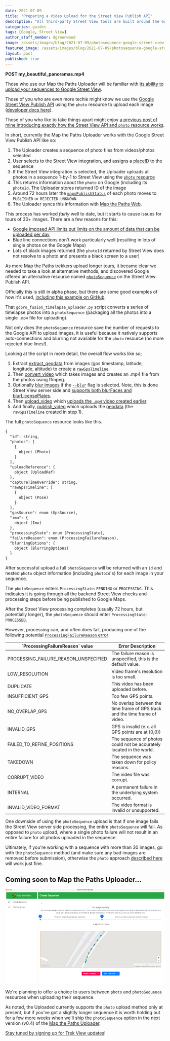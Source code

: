 ```yaml
---
date: 2021-07-09
title: "Preparing a Video Upload for the Street View Publish API"
description: "All third-party Street View tools are built around the Google Street View Publish API. Here's a closer look at how it works for uploading long sequences."
categories: guides
tags: [Google, Street View]
author_staff_member: dgreenwood
image: /assets/images/blog/2021-07-09/photosequence-google-street-view-api-meta.jpg
featured_image: /assets/images/blog/2021-07-09/photosequence-google-street-view-api-sm.jpg
layout: post
published: true
---
```


**POST my_beautiful_panoramas.mp4**

Those who use our Map the Paths Uploader will be familiar with [its ability to upload your sequences to Google Street View](https://www.mapthepaths.com/).

Those of you who are even more techie might know we use the [Google Street View Publish API](https://developers.google.com/streetview/publish) using the `photo` resource to upload each image ([developer docs here](https://guides.trekview.org/mtp-desktop-uploader/developer-docs/integrations/google-street-view)).

Those of you who like to take things apart might enjoy [a previous post of mine introducing exactly how the Street View API and `photo` resource works](/blog/2020/street-view-publish-api-quick-start-guide/).

In short, currently the Map the Paths Uploader works with the Google Street View Publish API like so:

1. The Uploader creates a sequence of photo files from videos/photos selected
2. User selects to the Street View integration, and assigns a [placeID](/blog/2019/place-id-google-street-view/) to the sequence
2. If the Street View integration is selected, the Uploader uploads all photos in a sequence 1-by-1 to Street View using the [`photo` resource](https://developers.google.com/streetview/publish/alpha/reference/rest/v1/photo?authuser=1#resource:-photo)
4. This returns information about the `photo` on Google (including its `photoId`. The Uploader stores returned ID of the image
5. Around 72 hours later the [`mapsPublishStatus`](https://developers.google.com/streetview/publish/alpha/reference/rest/v1/photo?authuser=1#mapspublishstatus) of each photo moves to `PUBLISHED` or `REJECTED_UNKNOWN` 
6. The Uploader syncs this information with [Map the Paths Web](https://www.mapthepaths.com/).

This process has worked _fairly_ well to date, but it starts to cause issues for tours of 30+ images. There are a few reasons for this:

* [Google imposed API limits put limits on the amount of data that can be uploaded per day](https://stackoverflow.com/a/59987499)
* Blue line connections don't work particularly well (resulting in lots of single photos on the Google Maps)
* Lots of black images returned (the `photoId` returned by Street View does not resolve to a photo and presents a black screen to a user)

As more Map the Paths trekkers upload longer tours, it became clear we needed to take a look at alternative methods, and discovered Google offered an alternative resource named [`photoSequence`](https://developers.google.com/streetview/publish/alpha/reference/rest/v1/photoSequence) on the Street View Publish API.

Officially this is still in alpha phase, but there are some good examples of how it's used, [including this example on GitHub](https://github.com/smarquardt/samples-for-svpub/blob/master/video_upload/gopro_fusion_timelapse_uploader.py). 

That `gopro_fusion_timelapse_uploader.py` script converts a series of timelapse photos into a `photoSequence` (packaging all the photos into a single `.mp4` file for uploading).

Not only does the `photoSequence` resource save the number of requests to the Google API to upload images, it is useful because it natively supports auto-connections and blurring not available for the `photo` resource (no more rejected blue lines!).

Looking at the script in more detail, the overall flow works like so;

1. Extract [extract_geodata](https://github.com/smarquardt/samples-for-svpub/blob/master/video_upload/gopro_fusion_timelapse_uploader.py#L275) from images (gps timestamp, latitude, longitude, altitude) to create a [`rawGpsTimeline`](https://github.com/smarquardt/samples-for-svpub/blob/master/video_upload/gopro_fusion_timelapse_uploader.py#L317).
2. Then [convert_video](https://github.com/smarquardt/samples-for-svpub/blob/master/video_upload/gopro_fusion_timelapse_uploader.py#L321) which takes images and creates an .mp4 file from the photos using ffmpeg.
4. Optionally [blur images](https://github.com/smarquardt/samples-for-svpub/blob/master/video_upload/gopro_fusion_timelapse_uploader.py#L263) if the [`--blur`](https://github.com/smarquardt/samples-for-svpub/blob/master/video_upload/gopro_fusion_timelapse_uploader.py#L29) flag is selected. Note, this is done Street View server side and [supports both blurFaces and blurLicensePlates](https://developers.google.com/streetview/publish/alpha/reference/rest/v1/photoSequence/create?authuser=1#blurringoptions).
3. Then [upload_video](https://github.com/smarquardt/samples-for-svpub/blob/master/video_upload/gopro_fusion_timelapse_uploader.py#L211) which [uploads the `.mp4` video created earlier](https://github.com/smarquardt/samples-for-svpub/blob/master/video_upload/gopro_fusion_timelapse_uploader.py#L367)
4. And finally, [publish_video](https://github.com/smarquardt/samples-for-svpub/blob/master/video_upload/gopro_fusion_timelapse_uploader.py#L243) which uploads the [geodata](https://github.com/smarquardt/samples-for-svpub/blob/master/video_upload/gopro_fusion_timelapse_uploader.py#L370) (the `rawGpsTimeline` created in step 1).

The full `photoSequence` resource looks like this.

```
{
  "id": string,
  "photos": [
    {
      object (Photo)
    }
  ],
  "uploadReference": {
    object (UploadRef)
  },
  "captureTimeOverride": string,
  "rawGpsTimeline": [
    {
      object (Pose)
    }
  ],
  "gpsSource": enum (GpsSource),
  "imu": {
    object (Imu)
  },
  "processingState": enum (ProcessingState),
  "failureReason": enum (ProcessingFailureReason),
  "blurringOptions": {
    object (BlurringOptions)
  }
}
```

After successful upload a full `photoSequence` will be returned with an `id` and nested `photo` object information (including `photoId`'s) for each image in your sequence.

The `photoSequence` enters `ProcessingState`: `PENDING` or `PROCESSING`. This indicates it is going through all the backend Street View checks and processing steps before being published to Google Maps.

After the Street View processing completes (usually 72 hours, but potentially longer), the `photoSequence` should enter `ProcessingState`: `PROCESSED`.

However, processing can, and often does fail, producing one of the following potential [`ProcessingFailureReason` error](https://developers.google.com/streetview/publish/alpha/reference/rest/v1/photoSequence/create?authuser=1#processingfailurereason)


<table>
<thead><tr><th>`ProcessingFailureReason` value</th><th>Error Description</th></tr></thead><tbody>
 <tr><td>PROCESSING_FAILURE_REASON_UNSPECIFIED</td><td>The failure reason is unspecified, this is the default value.</td></tr>
 <tr><td>LOW_RESOLUTION</td><td>Video frame's resolution is too small.</td></tr>
 <tr><td>DUPLICATE</td><td>This video has been uploaded before.</td></tr>
 <tr><td>INSUFFICIENT_GPS</td><td>Too few GPS points.</td></tr>
 <tr><td>NO_OVERLAP_GPS</td><td>No overlap between the time frame of GPS track and the time frame of video.</td></tr>
 <tr><td>INVALID_GPS</td><td>GPS is invalid (e.x. all GPS points are at (0,0))</td></tr>
 <tr><td>FAILED_TO_REFINE_POSITIONS</td><td>The sequence of photos could not be accurately located in the world.</td></tr>
 <tr><td>TAKEDOWN</td><td>The sequence was taken down for policy reasons.</td></tr>
 <tr><td>CORRUPT_VIDEO</td><td>The video file was corrupt.</td></tr>
 <tr><td>INTERNAL</td><td>A permanent failure in the underlying system occurred.</td></tr>
 <tr><td>INVALID_VIDEO_FORMAT</td><td>The video format is invalid or unsupported.</td></tr>
</tbody></table>

One downside of using the `photoSequence` upload is that if one image fails the Street View server side processing, the entire `photoSequence` will fail. As opposed to `photo` upload, where a single photo failure will not result in an entire failure for all photos uploaded in the sequence.

Ultimately, if you're working with a sequence with more than 30 images, go with the `photoSequence` method (and make sure any bad images are removed before submission), otherwise the `photo` approach [described here](/blog/2020/street-view-publish-api-quick-start-guide/) will work just fine.

## Coming soon to Map the Paths Uploader...

<img class="img-fluid" src="/assets/images/blog/2021-07-09/mapthepaths-uploader-spacing-sm.jpg" alt="Map the Paths Uploader image spacing" title="Map the Paths Uploader image spacing" />

We're planning to offer a choice to users between `photo` and `photoSequence` resources when uploading their sequence.

As noted, the Uploaded currently supports the `photo` upload method only at present, but if you've got a slightly longer sequence it is worth holding out for a few more weeks when we'll ship the `photoSequence` option in the next version (v0.4) of the [Map the Paths Uploader](https://www.mapthepaths.com/uploader).

[Stay tuned by signing up for Trek View updates](https://landing.mailerlite.com/webforms/landing/i5h6l6)!